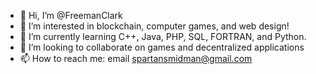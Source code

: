 - 👋 Hi, I’m @FreemanClark
- 👀 I’m interested in blockchain, computer games, and web design!
- 🌱 I’m currently learning C++, Java, PHP, SQL, FORTRAN, and Python.
- 💞️ I’m looking to collaborate on games and decentralized applications
- 📫 How to reach me: email spartansmidman@gmail.com

<!---
FreemanClark/FreemanClark is a ✨ special ✨ repository because its `README.md` (this file) appears on your GitHub profile.
You can click the Preview link to take a look at your changes.
--->
